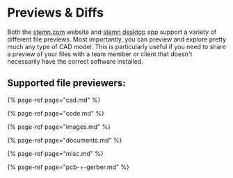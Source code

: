 # Previews & Diffs

Both the [stemn.com](https://stemn.com) website and [stemn desktop](../../stemn-desktop.md) app support a variety of different file previews. Most importantly, you can preview and explore pretty much any type of CAD model. This is particularly useful if you need to share a preview of your files with a team member or client that doesn't necessarily have the correct software installed.

## Supported file previewers:

{% page-ref page="cad.md" %}

{% page-ref page="code.md" %}

{% page-ref page="images.md" %}

{% page-ref page="documents.md" %}

{% page-ref page="misc.md" %}

{% page-ref page="pcb-+-gerber.md" %}



